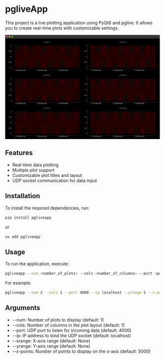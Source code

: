 # pgliveApp

This project is a live plotting application using PyQt6 and pglive. It allows you to create real-time plots with customizable settings.

<img src="docs/images/app_image.png" width="600">

## Features

- Real-time data plotting
- Multiple plot support
- Customizable plot titles and layout
- UDP socket communication for data input

## Installation

To install the required dependencies, run:
```sh
pip install pgliveapp
```

or  

```sh
uv add pgliveapp
```

## Usage
To run the application, execute:
```sh
pgliveapp --num <number_of_plots> --cols <number_of_columns> --port <port_number> --ip <ip_address> --xrange <x_range> --yrange <y_range> --x-points <x_points>
```

For example:
```sh
pgliveapp --num 2 --cols 1 --port 4000 --ip localhost --yrange 5 --x-points 500
```

## Arguments
- --num: Number of plots to display (default: 1)
- --cols: Number of columns in the plot layout (default: 1)
- --port: UDP port to listen for incoming data (default: 4000)
- --ip: IP address to bind the UDP socket (default: localhost)
- --xrange: X-axis range (default: None)
- --yrange: Y-axis range (default: None)
- --x-points: Number of points to display on the x-axis (default: 5000)
